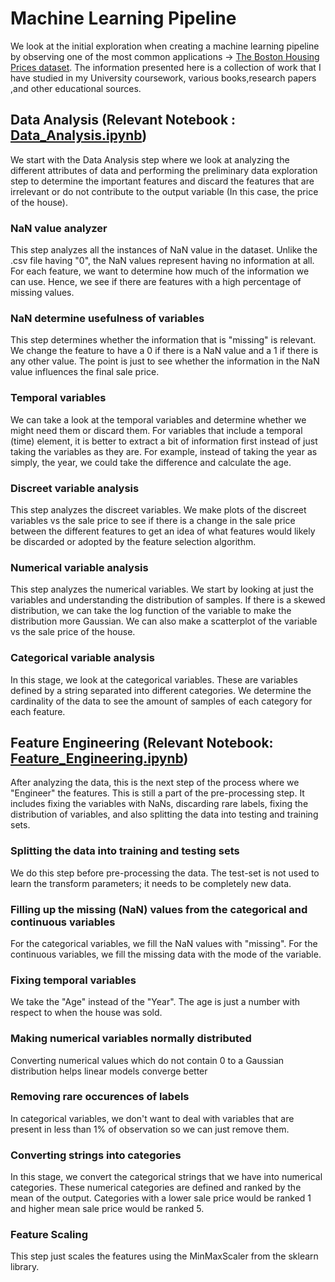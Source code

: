 # Machine Learning Pipeline

We look at the initial exploration when creating a machine learning pipeline by observing one of the most common applications -> [The Boston Housing Prices dataset](https://www.kaggle.com/c/house-prices-advanced-regression-techniques/overview). The information presented here is a collection of work that I have studied in my University coursework, various books,research papers ,and other educational sources. 


  ## Data Analysis (Relevant Notebook : [Data_Analysis.ipynb](https://github.com/amish-suchak/Machine-Learning-Infrastructure/blob/master/Data_Analysis.ipynb))

We start with the Data Analysis step where we look at analyzing the different attributes of data and performing the preliminary data exploration step to determine the important features and discard the features that are irrelevant or do not contribute to the output variable (In this case, the price of the house). 

### NaN value analyzer 

This step analyzes all the instances of NaN value in the dataset. Unlike the .csv file having "0", the NaN values represent having no information at all. For each feature, we want to determine how much of the information we can use. Hence, we see if there are features with a high percentage of missing values. 

### NaN determine usefulness of variables 

This step determines whether the information that is "missing" is relevant. We change the feature to have a 0 if there is a NaN value and a 1 if there is any other value. The point is just to see whether the information in the NaN value influences the final sale price.

### Temporal variables 

We can take a look at the temporal variables and determine whether we might need them or discard them. For variables that include a temporal (time) element, it is better to extract a bit of information first instead of just taking the variables as they are. For example, instead of taking the year as simply, the year, we could take the difference and calculate the age.

### Discreet variable analysis 

This step analyzes the discreet variables. We make plots of the discreet variables vs the sale price to see if there is a change in the sale price between the different features to get an idea of what features would likely be discarded or adopted by the feature selection algorithm. 

### Numerical variable analysis 

This step analyzes the numerical variables. We start by looking at just the variables and understanding the distribution of samples. If there is a skewed distribution, we can take the log function of the variable to make the distribution more Gaussian. We can also make a scatterplot of the variable vs the sale price of the house. 

### Categorical variable analysis 

In this stage, we look at the categorical variables. These are variables defined by a string separated into different categories. We determine the cardinality of the data to see the amount of samples of each category for each feature. 

## Feature Engineering (Relevant Notebook: [Feature_Engineering.ipynb](https://github.com/amish-suchak/Machine-Learning-Infrastructure/blob/master/Feature%20Engineering.ipynb))

After analyzing the data, this is the next step of the process where we "Engineer" the features. This is still a part of the pre-processing step. It includes fixing the variables with NaNs, discarding rare labels, fixing the distribution of variables, and also splitting the data into testing and training sets.

### Splitting the data into training and testing sets 

We do this step before pre-processing the data. The test-set is not used to learn the transform parameters; it needs to be completely new data.

### Filling up the missing (NaN) values from the categorical and continuous variables

For the categorical variables, we fill the NaN values with "missing". For the continuous variables, we fill the missing data with the mode of the variable. 

### Fixing temporal variables  

We take the "Age" instead of the "Year". The age is just a number with respect to when the house was sold.

### Making numerical variables normally distributed 

Converting numerical values which do not contain 0 to a Gaussian distribution helps linear models converge better

### Removing rare occurences of labels

In categorical variables, we don't want to deal with variables that are present in less than 1% of observation so we can just remove them.

### Converting strings into categories 

In this stage, we convert the categorical strings that we have into numerical categories. These numerical categories are defined and ranked by the mean of the output. Categories with a lower sale price would be ranked 1 and higher mean sale price would be ranked 5. 

### Feature Scaling

This step just scales the features using the MinMaxScaler from the sklearn library. 


